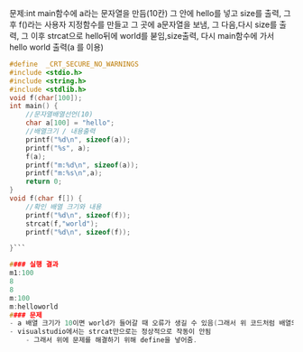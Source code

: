 문제:int main함수에 a라는 문자열을 만듬(10칸) 
그 안에 hello를 넣고 size를 출력, 그 후 f()라는 사용자 지정함수를 만들고 
그 곳에 a문자열을 보냄,
그 다음,다시 size를 출력, 
그 이후 strcat으로 hello뒤에 world를 붇임,size출력,
다시 main함수에 가서 hello world 출력(a 를 이용)



```c
#define  _CRT_SECURE_NO_WARNINGS
#include <stdio.h>
#include <string.h>
#include <stdlib.h>
void f(char[100]);
int main() {
	//문자열배열선언(10)
	char a[100] = "hello";
	//배열크기 / 내용출력
	printf("%d\n", sizeof(a));
	printf("%s", a);
	f(a);
	printf("m:%d\n", sizeof(a));
	printf("m:%s\n",a);
	return 0;
}
void f(char f[]) {
	//확인 배열 크기와 내용
	printf("%d\n", sizeof(f));
	strcat(f,"world");
	printf("%d\n", sizeof(f));

}```

#### 실행 결과
m1:100
8
8
m:100
m:helloworld
#### 문제
- a 배열 크기가 10이면 world가 들어갈 때 오류가 생길 수 있음(그래서 위 코드처럼 배열의 크기를 늘림)
- visualstudio에서는 strcat만으로는 정상적으로 작동이 안됨
	- 그래서 위에 문제를 해결하기 위해 define을 넣어줌.

